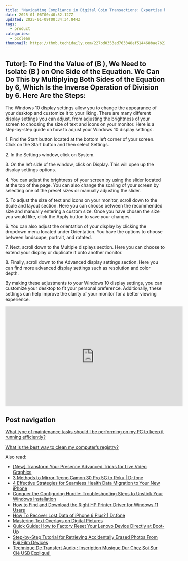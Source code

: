 ```yaml
---
title: "Navigating Compliance in Digital Coin Transactions: Expertise by YL Software"
date: 2025-01-06T00:40:52.127Z
updated: 2025-01-09T00:34:34.844Z
tags:
  - product
categories:
  - pcclean
thumbnail: https://thmb.techidaily.com/227bd0353ed763348ef514468bae7b22e2b22e0109d88910437782328b50ad10.jpg
---
```


## Tutor]: To Find the Value of \(B \), We Need to Isolate \(B \) on One Side of the Equation. We Can Do This by Multiplying Both Sides of the Equation by 6, Which Is the Inverse Operation of Division by 6. Here Are the Steps:

The Windows 10 display settings allow you to change the appearance of your desktop and customize it to your liking. There are many different display settings you can adjust, from adjusting the brightness of your screen to choosing the size of text and icons on your monitor. Here is a step-by-step guide on how to adjust your Windows 10 display settings. 

1\. Find the Start button located at the bottom left corner of your screen. Click on the Start button and then select Settings.

2\. In the Settings window, click on System.

3\. On the left side of the window, click on Display. This will open up the display settings options. 

4\. You can adjust the brightness of your screen by using the slider located at the top of the page. You can also change the scaling of your screen by selecting one of the preset sizes or manually adjusting the slider.

5\. To adjust the size of text and icons on your monitor, scroll down to the Scale and layout section. Here you can choose between the recommended size and manually entering a custom size. Once you have chosen the size you would like, click the Apply button to save your changes.

6\. You can also adjust the orientation of your display by clicking the dropdown menu located under Orientation. You have the options to choose between landscape, portrait, and rotated.

7\. Next, scroll down to the Multiple displays section. Here you can choose to extend your display or duplicate it onto another monitor.

8\. Finally, scroll down to the Advanced display settings section. Here you can find more advanced display settings such as resolution and color depth. 

By making these adjustments to your Windows 10 display settings, you can customize your desktop to fit your personal preference. Additionally, these settings can help improve the clarity of your monitor for a better viewing experience.

<!-- affiliate ads begin -->
<iframe width="560" height="315" src="https://www.youtube.com/embed/ME5-sAQJVE4?si=ZfcvJSnhQevWtjI0" title="YouTube video player" frameborder="0" allow="accelerometer; autoplay; clipboard-write; encrypted-media; gyroscope; picture-in-picture; web-share" referrerpolicy="strict-origin-when-cross-origin" allowfullscreen></iframe>
<!-- affiliate ads end -->

## Post navigation

[What type of maintenance tasks should I be performing on my PC to keep it running efficiently?](https://tools.techidaily.com/pcclean/products/)

[What is the best way to clean my computer’s registry?](https://tools.techidaily.com/pcclean/products/)

<ins class="adsbygoogle"
     style="display:block"
     data-ad-format="autorelaxed"
     data-ad-client="ca-pub-7571918770474297"
     data-ad-slot="1223367746"></ins>

<ins class="adsbygoogle"
     style="display:block"
     data-ad-client="ca-pub-7571918770474297"
     data-ad-slot="8358498916"
     data-ad-format="auto"
     data-full-width-responsive="true"></ins>

<span class="atpl-alsoreadstyle">Also read:</span>
<div><ul>
<li><a href="https://youtube-docs.techidaily.com/ransform-your-presence-advanced-tricks-for-live-video-graphics/"><u>[New] Transform Your Presence Advanced Tricks for Live Video Graphics</u></a></li>
<li><a href="https://screen-mirror.techidaily.com/3-methods-to-mirror-tecno-camon-30-pro-5g-to-roku-drfone-by-drfone-android/"><u>3 Methods to Mirror Tecno Camon 30 Pro 5G to Roku | Dr.fone</u></a></li>
<li><a href="https://discover-fantastic.techidaily.com/4-effective-strategies-for-seamless-health-data-migration-to-your-new-iphone/"><u>4 Effective Strategies for Seamless Health Data Migration to Your New iPhone</u></a></li>
<li><a href="https://win-howtos.techidaily.com/conquer-the-configuring-hurdle-troubleshooting-steps-to-unstick-your-windows-installation/"><u>Conquer the Configuring Hurdle: Troubleshooting Steps to Unstick Your Windows Installation</u></a></li>
<li><a href="https://hardware-updates.techidaily.com/how-to-find-and-download-the-right-hp-printer-driver-for-windows-11-users/"><u>How to Find and Download the Right HP Printer Driver for Windows 11 Users</u></a></li>
<li><a href="https://blog-min.techidaily.com/how-to-recover-lost-data-of-iphone-6-plus-drfone-by-drfone-ios-data-recovery-ios-data-recovery/"><u>How To Recover Lost Data of iPhone 6 Plus? | Dr.fone</u></a></li>
<li><a href="https://extra-lessons.techidaily.com/mastering-text-overlays-on-digital-pictures/"><u>Mastering Text Overlays on Digital Pictures</u></a></li>
<li><a href="https://discover-fantastic.techidaily.com/quick-guide-how-to-factory-reset-your-lenovo-device-directly-at-boot-up/"><u>Quick Guide: How to Factory Reset Your Lenovo Device Directly at Boot-Up</u></a></li>
<li><a href="https://discover-fantastic.techidaily.com/step-by-step-tutorial-for-retrieving-accidentally-erased-photos-from-fuji-film-devices/"><u>Step-by-Step Tutorial for Retrieving Accidentally Erased Photos From Fuji Film Devices</u></a></li>
<li><a href="https://discover-fantastic.techidaily.com/technique-de-transfert-audio-inscription-musique-dur-chez-soi-sur-cle-usb-explique/"><u>Technique De Transfert Audio : Inscription Musique Dur Chez Soi Sur Clé USB Expliqué!</u></a></li>
</ul></div>

